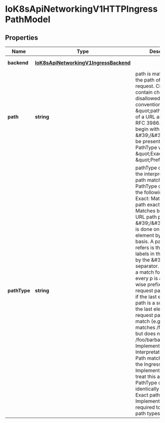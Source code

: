 # IoK8sApiNetworkingV1HTTPIngressPathModel

## Properties

Name | Type | Description | Notes
------------ | ------------- | ------------- | -------------
**backend** | [**IoK8sApiNetworkingV1IngressBackend**](IoK8sApiNetworkingV1IngressBackend.md) |  | [default to undefined]
**path** | **string** | path is matched against the path of an incoming request. Currently it can contain characters disallowed from the conventional \&quot;path\&quot; part of a URL as defined by RFC 3986. Paths must begin with a \&#39;/\&#39; and must be present when using PathType with value \&quot;Exact\&quot; or \&quot;Prefix\&quot;. | [optional] [default to undefined]
**pathType** | **string** | pathType determines the interpretation of the path matching. PathType can be one of the following values: * Exact: Matches the URL path exactly. * Prefix: Matches based on a URL path prefix split by \&#39;/\&#39;. Matching is   done on a path element by element basis. A path element refers is the   list of labels in the path split by the \&#39;/\&#39; separator. A request is a   match for path p if every p is an element-wise prefix of p of the   request path. Note that if the last element of the path is a substring   of the last element in request path, it is not a match (e.g. /foo/bar   matches /foo/bar/baz, but does not match /foo/barbaz). * ImplementationSpecific: Interpretation of the Path matching is up to   the IngressClass. Implementations can treat this as a separate PathType   or treat it identically to Prefix or Exact path types. Implementations are required to support all path types. | [default to undefined]


